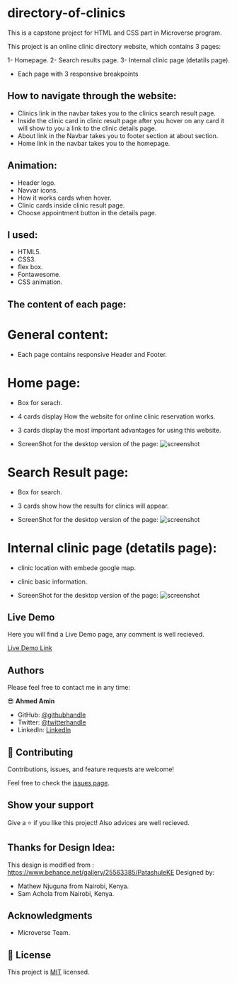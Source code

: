 # directory-of-clinics

This is a capstone project for HTML and CSS part in Microverse program.

This project is an online clinic directory website, which contains 3 pages:

1- Homepage.
2- Search results page.
3- Internal clinic page (detatils page).

- Each page with 3 responsive breakpoints

## How to navigate through the website:

- Clinics link in the navbar takes you to the clinics search result page.
- Inside the clinic card in clinic result page after you hover on any card it will show to you a link to the clinic details page.
- About link in the Navbar takes you to footer section at about section.
- Home link in the navbar takes you to the homepage.

## Animation:

- Header logo.
- Navvar icons.
- How it works cards when hover.
- Clinic cards inside clinic result page.
- Choose appointment button in the details page.

## I used:

- HTML5.
- CSS3.
- flex box.
- Fontawesome.
- CSS animation.

## The content of each page:

# General content:

- Each page contains responsive Header and Footer.

# Home page:

- Box for serach.
- 4 cards display How the website for online clinic reservation works.
- 3 cards display the most important advantages for using this website.

- ScreenShot for the desktop version of the page:
  ![screenshot](./images/desktop-homepage-screen.png)

# Search Result page:

- Box for search.
- 3 cards show how the results for clinics will appear.

- ScreenShot for the desktop version of the page:
  ![screenshot](./images/desktop-searchresult-screen.png)

# Internal clinic page (detatils page):

- clinic location with embede google map.
- clinic basic information.

- ScreenShot for the desktop version of the page:
  ![screenshot](./images/desktop-clinicdetail-screen.png)

## Live Demo

Here you will find a Live Demo page, any comment is well recieved.

[Live Demo Link](https://raw.githack.com/AhmedAmin90/directory-of-clinics/project/index.html)

## Authors

Please feel free to contact me in any time:

😎 **Ahmed Amin**

- GitHub: [@githubhandle](https://github.com/AhmedAmin90)
- Twitter: [@twitterhandle](https://twitter.com/AhmedAmin12383)
- LinkedIn: [LinkedIn](https://www.linkedin.com/in/ahmed-amin-quality/)

## 🤝 Contributing

Contributions, issues, and feature requests are welcome!

Feel free to check the [issues page](https://github.com/AhmedAmin90/directory-of-clinics/issues).

## Show your support

Give a ⭐️ if you like this project!
Also advices are well recieved.

## Thanks for Design Idea:

This design is modified from : https://www.behance.net/gallery/25563385/PatashuleKE
Designed by:

- Mathew Njuguna from Nairobi, Kenya.
- Sam Achola from Nairobi, Kenya.

## Acknowledgments

- Microverse Team.

## 📝 License

This project is [MIT](LICENSE.md) licensed.
